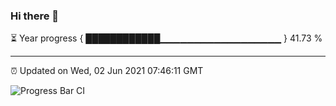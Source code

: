 ### Hi there 👋

⏳ Year progress { ████████████▁▁▁▁▁▁▁▁▁▁▁▁▁▁▁▁▁▁ } 41.73 %

---

⏰ Updated on Wed, 02 Jun 2021 07:46:11 GMT

![Progress Bar CI](https://github.com/liununu/liununu/workflows/Progress%20Bar%20CI/badge.svg)
